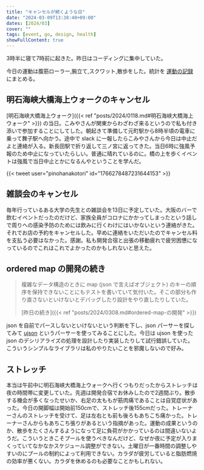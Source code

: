 ```yaml
---
title: "キャンセルが続くような日"
date: "2024-03-09T13:38:40+09:00"
dates: [2024/03]
cover: ""
tags: [event, go, design, health]
showFullContent: true
---
```


3時半に寝て7時前に起きた。昨日はコーディングに集中していた。

今日の運動は腹筋ローラー,腕立て,スクワット,散歩をした。統計を [運動の記録](https://docs.google.com/spreadsheets/d/1bg85QtM-LciUgey8I79uI7vW2PEwsP6TVdeIRVkACBg/edit?usp=sharing) にまとめる。

## 明石海峡大橋海上ウォークのキャンセル

[明石海峡大橋海上ウォーク]({{< ref "posts/2024/0118.md#明石海峡大橋海上ウォーク" >}}) の当日。こみやさんが関東からわざわざ来るというので私も付き添いで参加することにしてした。朝起きて準備して元町駅から8時半頃の電車に乗って舞子駅へ向かう。途中で slack に一報したらこみやさんから今日は中止だよと連絡が入る。新長田駅で折り返して三ノ宮に返ってきた。当日6時に強風予報のため中止になっていたらしい。普通に晴れているのに。橋の上を歩くイベントは強風で当日中止とかになるんやということを学んだ。 

{{< tweet user="pinohanakotori" id="1766278487231644153" >}}

## 雑談会のキャンセル

毎年行っているある大学の先生との雑談会を13日に予定していた。大阪のバーで飲むイベントだったのだけど、家族全員がコロナにかかってしまったという話しで周りへの感染予防のためには飲みに行くわけにはいかないという連絡がきた。それでお店の予約をキャンセルした。早めに連絡をいただいたのでキャンセル料を支払う必要はなかった。感謝。私も開発合宿と出張の移動疲れで疲労困憊になっているのでこれはこれでよかったのかもしれないと思えた。

## ordered map の開発の続き

> 複雑なデータ構造のときに map (json で言えばオブジェクト) のキーの順序を保持できないことにもテストを書いていて気付いた。そこの部分も作り直さないといけないとデバッグしたり設計をやり直したりしていた。
> 
> [昨日の続き]({{< ref "posts/2024/0308.md#ordered-map-の開発" >}})

json を自前でパースしないといけないという判断を下し、json パーサーを探してみて [ujson](https://github.com/iOliverNguyen/ujson) というパーサーを使ってみることにした。今日は ujson を使った json のデシリアライズの処理を設計したり実装したりして試行錯誤していた。こういうシンプルなライブラリは私のやりたいことを邪魔しないので好み。

## ストレッチ

本当は午前中に明石海峡大橋海上ウォークへ行くつもりだったからストレッチは夜の時間帯に変更していた。先週は開発合宿でお休みしたので2週間ぶり。散歩する機会が多くなったせいか、右足の太ももが筋肉痛であることは自覚症状があった。今日の開脚幅は開始前150cmで、ストレッチ後155cmだった。トレーナーさんのストレッチを受けて、足は左右とも前も後ろもあちこち痛かった。トレーナーさんからもあちこち張りがあるという指摘があった。運動の成果というのか、散歩をたくさんするようになって足に負荷がかかっているのは間違いないようだ。こういうときこそプールを使うべきなんだけど、なぜか夜に予定が入りまくっていてなかなかスケジュール調整ができない。土曜日が一番時間の調整しやすいのにプールの制約によって利用できない。カラダが疲労していると脂肪燃焼の効率が悪くない。カラダを休めるのも必要なことかもしれない。
